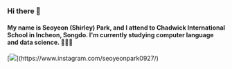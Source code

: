 ### Hi there 👋

#### My name is Seoyeon (Shirley) Park, and I attend to Chadwick International School in Incheon, Songdo. I'm currently studying computer language and data science. 👩🏻‍💻

[![](http://img.shields.io/badge/-instagram-E4405F?style=flat-square&logo=instagram&logoColor=white&link="https://www.instagram.com/seoyeonpark0927/")](https://www.instagram.com/seoyeonpark0927/)
<!--
**shirleypark0/shirleypark0** is a ✨ _special_ ✨ repository because its `README.md` (this file) appears on your GitHub profile.

Here are some ideas to get you started:

- 🔭 I’m currently working on ...
- 🌱 I’m currently learning ...
- 👯 I’m looking to collaborate on ...
- 🤔 I’m looking for help with ...
- 💬 Ask me about ...
- 📫 How to reach me: ...
- 😄 Pronouns: ...
- ⚡ Fun fact: ...
-->
